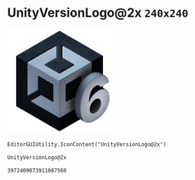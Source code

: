 # UnityVersionLogo@2x `240x240`
<img src="/img/UnityVersionLogo@2x.png" width=240 height=240>

``` CSharp
EditorGUIUtility.IconContent("UnityVersionLogo@2x")
```
```
UnityVersionLogo@2x
```
```
3972409873911087560
```
